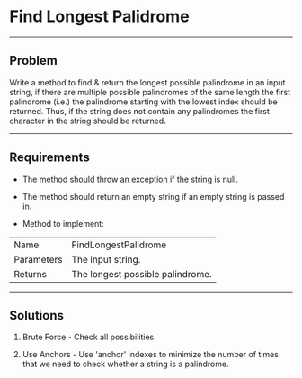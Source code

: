 # Find Longest Palidrome

---

## Problem
Write a method to find & return the longest possible palindrome in an input
string, if there are multiple possible palindromes of the same length the
first palindrome (i.e.) the palindrome starting with the lowest index should
be returned. Thus, if the string does not contain any palindromes the first
character in the string should be returned.

---

## Requirements
- The method should throw an exception if the string is null.

- The method should return an empty string if an empty string is passed in.

- Method to implement:  

|            |                                                               |
|------------|---------------------------------------------------------------|
| Name       | FindLongestPalidrome                                          |
| Parameters | The input string.                                             |
| Returns    | The longest possible palindrome.                              |

---

## Solutions
1. Brute Force - Check all possibilities.

2. Use Anchors - Use 'anchor' indexes to minimize the number of times that
we need to check whether a string is a palindrome.